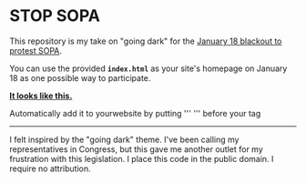 # STOP SOPA

This repository is my take on "going dark" for the [January 18 blackout to protest SOPA](http://sopastrike.com/).

You can use the provided **`index.html`** as your site's homepage on January 18 as one possible way to participate.

[**It looks like this.**](http://www.zachstronaut.com/lab/text-shadow-box/stop-sopa.html)

Automatically add it to yourwebsite by putting
'''
    <script src="https://raw.github.com/Xalior/stop-sopa/master/stop-sopa.js"></script>
'''
before your </body> tag

---

I felt inspired by the "going dark" theme.  I've been calling my representatives in Congress, but this gave me another outlet for my frustration with this legislation.  I place this code in the public domain.  I require no attribution.

